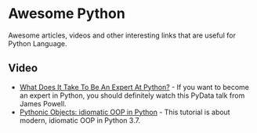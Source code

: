 # Awesome Python

Awesome articles, videos and other interesting links that are useful for Python Language.


Video
--

- [What Does It Take To Be An Expert At Python?](https://www.youtube.com/watch?v=7lmCu8wz8ro) - If you want to become an expert in Python, you should definitely watch this PyData talk from James Powell.
- [Pythonic Objects: idiomatic OOP in Python](https://www.youtube.com/watch?v=mUu_4k6a5-I) - This tutorial is about modern, idiomatic OOP in Python 3.7.
